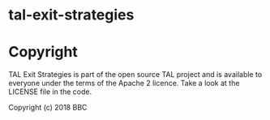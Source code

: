 # tal-exit-strategies

# Copyright

TAL Exit Strategies is part of the open source TAL project and is available to everyone under the terms of the Apache 2 licence. Take a look at the LICENSE file in the code.

Copyright (c) 2018 BBC
